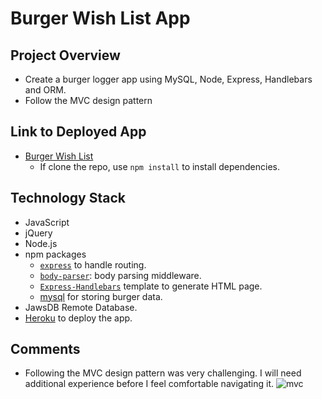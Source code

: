 # Burger Wish List App

## Project Overview
* Create a burger logger app using MySQL, Node, Express, Handlebars and ORM. 
* Follow the MVC design pattern

## Link to Deployed App
* [Burger Wish List](https://bosom-buddy-builder.herokuapp.com/)
    * If clone the repo, use `npm install` to install dependencies. 

## Technology Stack
* JavaScript 
* jQuery
* Node.js
* npm packages
    * [`express`](https://www.npmjs.com/package/mysql) to handle routing.
    * [`body-parser`](https://www.npmjs.com/package/body-parser): body parsing middleware.
    * [`Express-Handlebars`](https://www.npmjs.com/package/express-handlebars) template to generate HTML page.
    * [mysql](https://www.npmjs.com/package/mysql) for storing burger data.
* JawsDB Remote Database.
* [Heroku](https://www.heroku.com/) to deploy the app.

## Comments
* Following the MVC design pattern was very challenging. I will need additional experience before I feel comfortable navigating it.
![mvc](https://user-images.githubusercontent.com/31745567/36998874-0527e622-2084-11e8-8920-489fb700156e.png)


